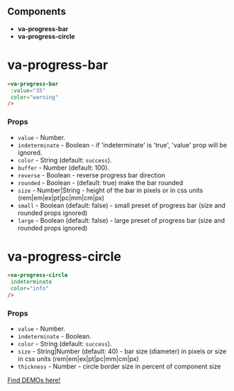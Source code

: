 ## Components

* **va-progress-bar**
* **va-progress-circle**

# va-progress-bar

```html
<va-progress-bar 
 :value="35" 
 color="warning"
/>
```  

### Props
* `value` - Number.
* `indeterminate` - Boolean - if 'indeterminate' is 'true', 'value' prop will be ignored.
* `color` - String  (default: `success`).
* `buffer` - Number (default: 100).
* `reverse` - Boolean - reverse progress bar direction
* `rounded` - Boolean - (default: true) make the bar rounded
* `size` - Number|String - height of the bar in pixels or in css units (rem|em|ex|pt|pc|mm|cm|px)
* `small` - Boolean (default: false) - small preset of progress bar (size and rounded props ignored)
* `large` - Boolean (default: false) - large preset of progress bar (size and rounded props ignored)

# va-progress-circle

```html
<va-progress-circle 
 indeterminate 
 color="info"
/>
```

### Props
* `value` - Number.
* `indeterminate` - Boolean.
* `color` - String  (default: `success`).
* `size` - String|Number (default: 40) - bar size (diameter) in pixels or size in css units (rem|em|ex|pt|pc|mm|cm|px)
* `thickness` - Number - circle border size in percent of component size

[Find DEMOs here!](http://vuestic.epicmax.co/#/admin/statistics/progress-bars)
